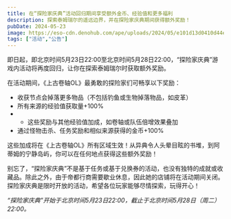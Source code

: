 ```yaml
---
title: 在“探险家庆典”活动回归期间享受额外金币、经验值和更多福利
description: 探索泰姆瑞尔的遥远边界，并在探险家庆典期间获得额外奖励！
pubDate: 2024-05-23
image: https://eso-cdn.denohub.com/ape/uploads/2024/05/e101d13d0410d44eae3082858431c07f.jpg
tags: ["活动","公告"]
---
```


即日起，即北京时间5月23日22:00至北京时间5月28日22:00，“探险家庆典”游戏内活动将再度回归，让你在探索泰姆瑞尔时获取额外奖励。

在活动期间，《上古卷轴OL》最勇敢的探险家们可畅享以下奖励：

- 收获节点会掉落更多物品（不包括钓鱼或生物掉落物品，如皮革）
- 所有来源的经验值获取量+100%
-
  - 这些奖励与其他经验值加成，如卷轴或队伍倍增效果叠加
- 通过怪物击杀、任务奖励和相似来源获得的金币+100%

这些加成将在《上古卷轴OL》所有区域生效！从异典令人头晕目眩的书堆，到阿蒂姆的宁静岛屿，你可以在任何地点获得这些额外奖励！

别忘了，“探险家庆典”不是基于任务或基于兑换券的活动，也没有独特的成就或收藏品。除此之外，由于帝都行商需要歇业休息，因此她的店铺将在活动期间关闭。探险家庆典是限时开放的活动，希望各位玩家能够尽情探索，玩得开心！

_“探险家庆典”开始于北京时间5月23日22:00，截止于北京时间5月28日（周二）22:00。_
